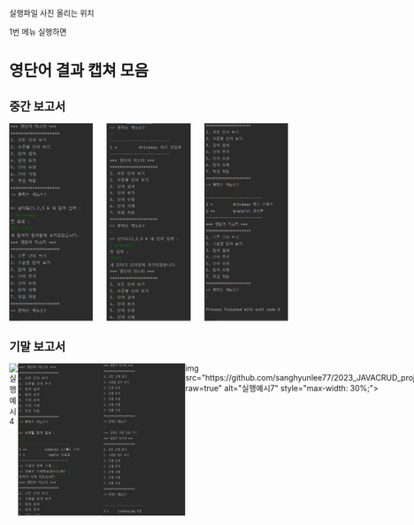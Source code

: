 
실행파일 사진 올리는 위치 

1번 메뉴 실행하면 
 # 영단어 결과 캡쳐 모음 

 ## 중간 보고서 
<div style="display: flex; justify-content: space-between;">
    <img src="https://github.com/sanghyunlee77/2023_JAVACRUD_project1/blob/master/screenshot/%EC%8B%A4%ED%94%84%EC%98%88%EC%8B%9C1.png?raw=true" alt="실행예시1" style="max-width: 30%;">
    <img src="https://github.com/sanghyunlee77/2023_JAVACRUD_project1/blob/master/screenshot/%EC%8B%A4%ED%94%84%EC%98%88%EC%8B%9C2.png?raw=true" alt="실행예시2" style="max-width: 30%;">
    <img src="https://github.com/sanghyunlee77/2023_JAVACRUD_project1/blob/master/screenshot/%EC%8B%A4%ED%94%84%EC%98%88%EC%8B%9C3.png?raw=true" alt="실행예시3" style="max-width: 30%;">
</div>


## 기말 보고서
<div style="display: flex; justify-content: space-between;">
    <img src="[https://github.com/sanghyunlee77/2023_JAVACRUD_project1/blob/master/screenshot/KakaoTalk_20230916_223149586.png?raw=true](https://github.com/sanghyunlee77/2023_JAVACRUD_project1/blob/master/screenshot/KakaoTalk_20230916_223149586.png?raw=true
)" alt="실행예시4" style="max-width: 30%;">
    <img src="https://github.com/sanghyunlee77/2023_JAVACRUD_project1/blob/master/screenshot/KakaoTalk_20230916_223208187.png?raw=true" alt="실행예시5" style="max-width: 30%;">
    <img src="https://github.com/sanghyunlee77/2023_JAVACRUD_project1/blob/master/screenshot/KakaoTalk_20230916_223231320.png?raw=true" alt="실행예시6" style="max-width: 30%;">
 img src="https://github.com/sanghyunlee77/2023_JAVACRUD_project1/blob/master/screenshot/KakaoTalk_20230916_223149586.png?raw=true" alt="실행예시7" style="max-width: 30%;">
    <img src="https://github.com/sanghyunlee77/2023_JAVACRUD_project1/blob/master/screenshot/KakaoTalk_20230916_223208187.png?raw=true" alt="실행예시8" style="max-width: 30%;">
    <img src="https://github.com/sanghyunlee77/2023_JAVACRUD_project1/blob/master/screenshot/KakaoTalk_20230916_223231320.png?raw=true" alt="실행예시9" style="max-width: 30%;">
 <img src="https://github.com/sanghyunlee77/2023_JAVACRUD_project1/blob/master/screenshot/KakaoTalk_20230916_223231320.png?raw=true" alt="실행예시10" style="max-width: 30%;">
</div>

